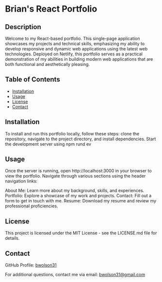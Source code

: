 # Brian's React Portfolio

## Description
Welcome to my React-based portfolio. This single-page application showcases my projects and technical skills, emphasizing my ability to develop responsive and dynamic web applications using the latest web technologies. Deployed on Netlify, this portfolio serves as a practical demonstration of my abilities in building modern web applications that are both functional and aesthetically pleasing.

## Table of Contents
- [Installation](#installation)
- [Usage](#usage)
- [License](#license)
- [Contact](#contact)

## Installation
To install and run this portfolio locally, follow these steps: clone the repository, navigate to the project directory, and install dependencies. Start the development server using npm rund ev

## Usage
Once the server is running, open http://localhost:3000 in your browser to view the portfolio. Navigate through various sections using the header navigation links:

About Me: Learn more about my background, skills, and experiences.
Portfolio: Explore a showcase of my work and projects.
Contact: Fill out a form to get in touch with me.
Resume: Download my resume and review my professional proficiencies.

## License
This project is licensed under the MIT License - see the LICENSE.md file for details.

## Contact
GitHub Profile: [bwolson31](https://github.com/bwolson31)

For additional questions, contact me via email: bwolson31@gmail.com


